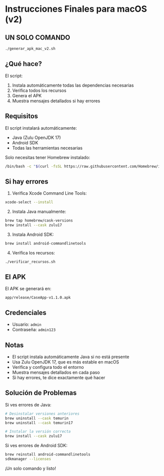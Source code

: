 # Instrucciones Finales para macOS (v2)

## UN SOLO COMANDO

```bash
./generar_apk_mac_v2.sh
```

## ¿Qué hace?

El script:
1. Instala automáticamente todas las dependencias necesarias
2. Verifica todos los recursos
3. Genera el APK
4. Muestra mensajes detallados si hay errores

## Requisitos

El script instalará automáticamente:
- Java (Zulu OpenJDK 17)
- Android SDK
- Todas las herramientas necesarias

Solo necesitas tener Homebrew instalado:
```bash
/bin/bash -c "$(curl -fsSL https://raw.githubusercontent.com/Homebrew/install/HEAD/install.sh)"
```

## Si hay errores

1. Verifica Xcode Command Line Tools:
```bash
xcode-select --install
```

2. Instala Java manualmente:
```bash
brew tap homebrew/cask-versions
brew install --cask zulu17
```

3. Instala Android SDK:
```bash
brew install android-commandlinetools
```

4. Verifica los recursos:
```bash
./verificar_recursos.sh
```

## El APK

El APK se generará en:
```
app/release/CaseApp-v1.1.0.apk
```

## Credenciales
- Usuario: `admin`
- Contraseña: `admin123`

## Notas

- El script instala automáticamente Java si no está presente
- Usa Zulu OpenJDK 17, que es más estable en macOS
- Verifica y configura todo el entorno
- Muestra mensajes detallados en cada paso
- Si hay errores, te dice exactamente qué hacer

## Solución de Problemas

Si ves errores de Java:
```bash
# Desinstalar versiones anteriores
brew uninstall --cask temurin
brew uninstall --cask temurin17

# Instalar la versión correcta
brew install --cask zulu17
```

Si ves errores de Android SDK:
```bash
brew reinstall android-commandlinetools
sdkmanager --licenses
```

¡Un solo comando y listo!